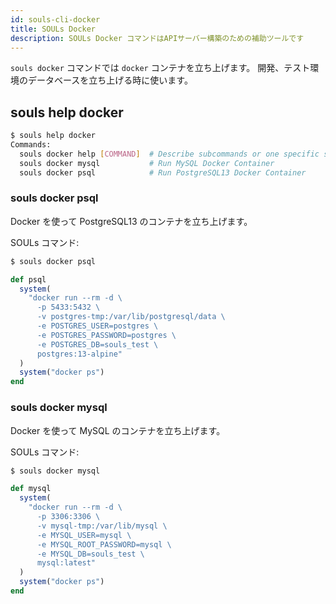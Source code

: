 ```yaml
---
id: souls-cli-docker
title: SOULs Docker
description: SOULs Docker コマンドはAPIサーバー構築のための補助ツールです
---
```


`souls docker` コマンドでは `docker` コンテナを立ち上げます。
開発、テスト環境のデータベースを立ち上げる時に使います。

## souls help docker

```bash
$ souls help docker
Commands:
  souls docker help [COMMAND]  # Describe subcommands or one specific subcommand
  souls docker mysql           # Run MySQL Docker Container
  souls docker psql            # Run PostgreSQL13 Docker Container
```

### souls docker psql

Docker を使って PostgreSQL13 のコンテナを立ち上げます。

SOULs コマンド:

```bash
$ souls docker psql
```

```ruby
def psql
  system(
    "docker run --rm -d \
      -p 5433:5432 \
      -v postgres-tmp:/var/lib/postgresql/data \
      -e POSTGRES_USER=postgres \
      -e POSTGRES_PASSWORD=postgres \
      -e POSTGRES_DB=souls_test \
      postgres:13-alpine"
  )
  system("docker ps")
end
```

### souls docker mysql

Docker を使って MySQL のコンテナを立ち上げます。

SOULs コマンド:

```bash
$ souls docker mysql
```

```ruby
def mysql
  system(
    "docker run --rm -d \
      -p 3306:3306 \
      -v mysql-tmp:/var/lib/mysql \
      -e MYSQL_USER=mysql \
      -e MYSQL_ROOT_PASSWORD=mysql \
      -e MYSQL_DB=souls_test \
      mysql:latest"
  )
  system("docker ps")
end
```
